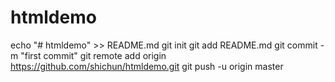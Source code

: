 # htmldemo

echo "# htmldemo" >> README.md
git init
git add README.md
git commit -m "first commit"
git remote add origin https://github.com/shichun/htmldemo.git
git push -u origin master
